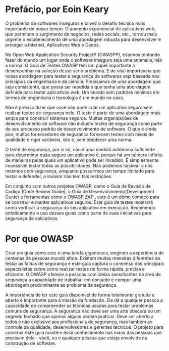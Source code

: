 <h1>Prefácio, por Eoin Keary</h1>

O problema de softwares inseguros é talvez o desafio técnico mais importante de nosso tempo. O aumento exponencial de aplicativos web, que permitem o surgimento de negócios, redes sociais, etc., tornou mais urgente o estabelecimento de uma abordagem robusta para desenvolver e proteger a Internet, Aplicativos Web e Dados.

No Open Web Application Security Project® (OWASP®), estamos tentando fazer do mundo um lugar onde o software inseguro seja uma anomalia, não a norma. O Guia de Testes OWASP  tem um papel importante a desempenhar na solução desse sério problema. É de vital importância que nossa abordagem para testar  a segurança de softwares seja baseada nos princípios da engenharia e da ciência. Precisamos de uma abordagem que seja consistente, que possa ser repetida e que tenha uma abordagem definida para testar aplicativos web. Um mundo sem padrões mínimos em termos de engenharia e tecnologia é um mundo no caos.

Não é preciso dizer que você não pode criar um aplicativo seguro sem realizar testes de segurança nele. O teste é parte de uma abordagem mais ampla para construir sistemas seguros. Muitas organizações de desenvolvimento de software não incluem testes de segurança como parte de seu processo padrão de desenvolvimento de software. O que é ainda pior, muitos fornecedores de segurança fornecem testes com níveis de qualidade e rigor variáveis, isto é, sem obedecer uma norma.

O teste de segurança, por si só, não é uma medida autônoma suficiente para determinar quão seguro um aplicativo é, porque há um número infinito de maneiras pelas quais um aplicativo pode ser invadido. É simplesmente impossivel testar todas as possibilidades. Não podemos hackear a nós mesmos com segurança, enquanto possuírmos um tempo limitado para testar e defender,  o invasor não tem tais restrições.

Em conjunto com outros projetos OWASP, como o Guia de Revisão de Codigo (Code Review Guide), o  Guia de Desenvolvimento(Development Guide) e ferramentas como o <a href="https://www.zaproxy.org">OWASP ZAP</a> , este é um ótimo começo para se construir e manter aplicativos seguros. Este guia de testes mostrará como verificar a segurança do seu aplicativo em execução. Recomendo enfaticamente o uso desses guias como parte de suas iniciativas para segurança de aplicativos.

<h1>Por que OWASP</h1>

Criar um guia como este é uma tarefa gigantesca, exigindo a experiência de centenas de pessoas mundo afora. Existem muitas maneiras diferentes de testar as falhas de segurança e este guia captura o consenso dos principais especialistas sobre como realizar testes de forma rápida, precisa e eficiente. O OWASP oferece a pessoas com ideias semalhantes na área de segurança  a capacidade de trabalhar em conjunto e compor uma abordagem predominante  ao problema da segurança.

A importância de ter este guia disponível de forma totalmente gratuita e aberto é importante para a missão da fundação. Ele dá a qualquer pessoa a capacidade de compreender as técnicas usadas para testar problemas comuns de segurança. A segurança não deve ser uma arte obscura ou um segredo fechado que apenas alguns podem praticar. Deve ser aberto a todos e não exclusivo aos profissionais de segurança, mas também ao controle de qualidade, desenvolvedores e gerentes técnicos. O projeto para construir este guia mantém esse conhecimento nas mãos das pessoas que precisam dele - você, eu e qualquer pessoa que esteja envolvida na construção de software.

